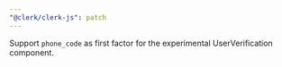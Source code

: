```yaml
---
"@clerk/clerk-js": patch
---
```


Support `phone_code` as first factor for the experimental UserVerification component.
